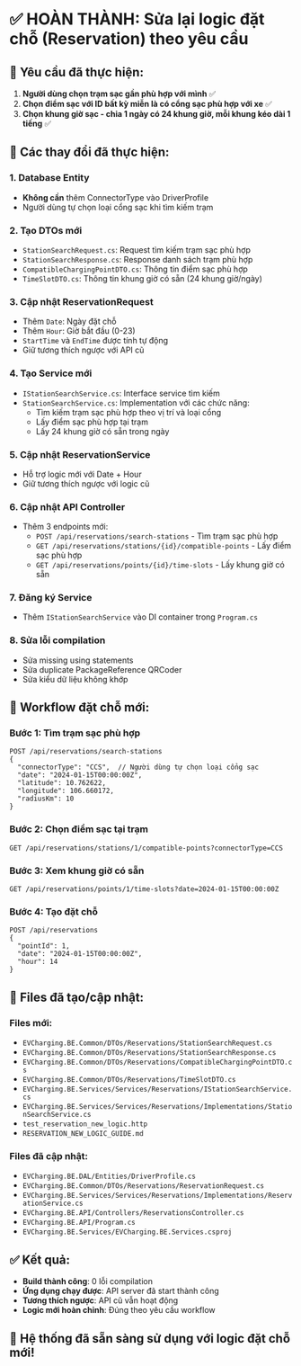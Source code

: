 # ✅ HOÀN THÀNH: Sửa lại logic đặt chỗ (Reservation) theo yêu cầu

## 🎯 Yêu cầu đã thực hiện:

1. **Người dùng chọn trạm sạc gần phù hợp với mình** ✅
2. **Chọn điểm sạc với ID bất kỳ miễn là có cổng sạc phù hợp với xe** ✅  
3. **Chọn khung giờ sạc - chia 1 ngày có 24 khung giờ, mỗi khung kéo dài 1 tiếng** ✅

## 🔧 Các thay đổi đã thực hiện:

### 1. **Database Entity**
- **Không cần** thêm ConnectorType vào DriverProfile
- Người dùng tự chọn loại cổng sạc khi tìm kiếm trạm

### 2. **Tạo DTOs mới**
- `StationSearchRequest.cs`: Request tìm kiếm trạm sạc phù hợp
- `StationSearchResponse.cs`: Response danh sách trạm phù hợp  
- `CompatibleChargingPointDTO.cs`: Thông tin điểm sạc phù hợp
- `TimeSlotDTO.cs`: Thông tin khung giờ có sẵn (24 khung giờ/ngày)

### 3. **Cập nhật ReservationRequest**
- Thêm `Date`: Ngày đặt chỗ
- Thêm `Hour`: Giờ bắt đầu (0-23)
- `StartTime` và `EndTime` được tính tự động
- Giữ tương thích ngược với API cũ

### 4. **Tạo Service mới**
- `IStationSearchService.cs`: Interface service tìm kiếm
- `StationSearchService.cs`: Implementation với các chức năng:
  - Tìm kiếm trạm sạc phù hợp theo vị trí và loại cổng
  - Lấy điểm sạc phù hợp tại trạm
  - Lấy 24 khung giờ có sẵn trong ngày

### 5. **Cập nhật ReservationService**
- Hỗ trợ logic mới với Date + Hour
- Giữ tương thích ngược với logic cũ

### 6. **Cập nhật API Controller**
- Thêm 3 endpoints mới:
  - `POST /api/reservations/search-stations` - Tìm trạm sạc phù hợp
  - `GET /api/reservations/stations/{id}/compatible-points` - Lấy điểm sạc phù hợp
  - `GET /api/reservations/points/{id}/time-slots` - Lấy khung giờ có sẵn

### 7. **Đăng ký Service**
- Thêm `IStationSearchService` vào DI container trong `Program.cs`

### 8. **Sửa lỗi compilation**
- Sửa missing using statements
- Sửa duplicate PackageReference QRCoder
- Sửa kiểu dữ liệu không khớp

## 🚀 Workflow đặt chỗ mới:

### Bước 1: Tìm trạm sạc phù hợp
```http
POST /api/reservations/search-stations
{
  "connectorType": "CCS",  // Người dùng tự chọn loại cổng sạc
  "date": "2024-01-15T00:00:00Z", 
  "latitude": 10.762622,
  "longitude": 106.660172,
  "radiusKm": 10
}
```

### Bước 2: Chọn điểm sạc tại trạm
```http
GET /api/reservations/stations/1/compatible-points?connectorType=CCS
```

### Bước 3: Xem khung giờ có sẵn
```http
GET /api/reservations/points/1/time-slots?date=2024-01-15T00:00:00Z
```

### Bước 4: Tạo đặt chỗ
```http
POST /api/reservations
{
  "pointId": 1,
  "date": "2024-01-15T00:00:00Z",
  "hour": 14
}
```

## 📁 Files đã tạo/cập nhật:

### Files mới:
- `EVCharging.BE.Common/DTOs/Reservations/StationSearchRequest.cs`
- `EVCharging.BE.Common/DTOs/Reservations/StationSearchResponse.cs`
- `EVCharging.BE.Common/DTOs/Reservations/CompatibleChargingPointDTO.cs`
- `EVCharging.BE.Common/DTOs/Reservations/TimeSlotDTO.cs`
- `EVCharging.BE.Services/Services/Reservations/IStationSearchService.cs`
- `EVCharging.BE.Services/Services/Reservations/Implementations/StationSearchService.cs`
- `test_reservation_new_logic.http`
- `RESERVATION_NEW_LOGIC_GUIDE.md`

### Files đã cập nhật:
- `EVCharging.BE.DAL/Entities/DriverProfile.cs`
- `EVCharging.BE.Common/DTOs/Reservations/ReservationRequest.cs`
- `EVCharging.BE.Services/Services/Reservations/Implementations/ReservationService.cs`
- `EVCharging.BE.API/Controllers/ReservationsController.cs`
- `EVCharging.BE.API/Program.cs`
- `EVCharging.BE.Services/EVCharging.BE.Services.csproj`

## ✅ Kết quả:

- **Build thành công**: 0 lỗi compilation
- **Ứng dụng chạy được**: API server đã start thành công
- **Tương thích ngược**: API cũ vẫn hoạt động
- **Logic mới hoàn chỉnh**: Đúng theo yêu cầu workflow

## 🎉 Hệ thống đã sẵn sàng sử dụng với logic đặt chỗ mới!
